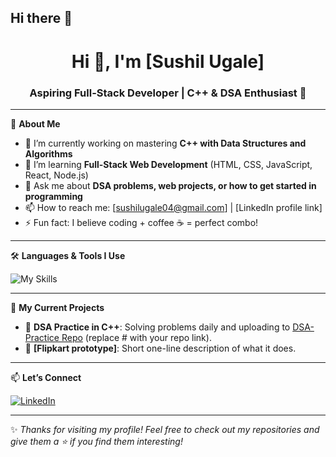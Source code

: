 ## Hi there 👋

<h1 align="center">Hi 👋, I'm [Sushil Ugale]</h1>
<h3 align="center">Aspiring Full-Stack Developer | C++ & DSA Enthusiast 🚀</h3>

---

🌟 **About Me**
- 🔭 I’m currently working on mastering **C++ with Data Structures and Algorithms**
- 🌱 I’m learning **Full-Stack Web Development** (HTML, CSS, JavaScript, React, Node.js)
- 💬 Ask me about **DSA problems, web projects, or how to get started in programming**
- 📫 How to reach me: [sushilugale04@gmail.com] | [LinkedIn profile link]
- ⚡ Fun fact: I believe coding + coffee ☕ = perfect combo!

---

🛠️ **Languages & Tools I Use**
<p>
  <img src="https://skillicons.dev/icons?i=cpp,html,css,js,react,nodejs,git,github,vscode" alt="My Skills" />
</p>

---

📌 **My Current Projects**
- 🔹 **DSA Practice in C++**: Solving problems daily and uploading to [DSA-Practice Repo](#) (replace # with your repo link).
- 🔹 **[Flipkart prototype]**: Short one-line description of what it does.

---

📫 **Let’s Connect**
<p>
  <a href="https://linkedin.com/in/YOUR_LINKEDIN"><img src="https://img.shields.io/badge/-LinkedIn-blue?style=flat-square&logo=linkedin" alt="LinkedIn"></a>
  <a href="sushilugale04@gmail.com"></a>
</p>

---

✨ *Thanks for visiting my profile! Feel free to check out my repositories and give them a ⭐ if you find them interesting!*
